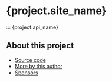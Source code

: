 # {project.site_name}

::: {project.api_name}

## About this project

* [ Source code ]( https://github.com/{project.user}/{project.name} )
* [ More by this author ]( https://github.com/rec )
* [ Sponsors ]( https://github.com/sponsors/rec )

